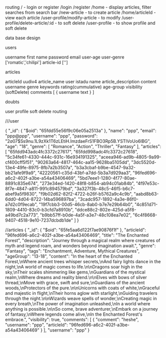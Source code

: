 routing
/ - login or register
/login
/register
/home - display articles, filter searches from search bar
/new-article - to create article
/home/articleId  - view each article
/user-profile/modify-article - to modify
/user-profile/delete-article/:id - to soft delete
/user-profile - to show profile and soft delete



data base design

users

username
first name
password
email
user-age
user-genre ['romatic','chilipi']
article-id ['']


 
articles

articleId   uudiv4
article_name  user istadu name
article_description
content  
username
genre
keywords
rating(cummulative)
age-group
visibility (softDelete)
comments [
    {
        username
        text
    }
]




doubts

user profile
soft delete routing


///user


{
  "_id": {
    "$oid": "65fdd55e56f9c06e05a2513a"
  },
  "name": "ppp",
  "email": "ppp@ppp",
  "username": "ppp",
  "password": "$2a$07$Ss9nu.1L9zXk1T6zLEtiH.ImzdaeFrS1FBO3Rp5B.YSTlVoUo6lBG",
  "age": "18",
  "genre": [
    "Romance",
    "Action",
    "Thriller",
    "Fantasy"
  ],
  "articles": [
    "65fdd943adc4fc3372c27617",
    "65fdd998adc4fc3372c27618",
    "5c34fe61-4330-444c-931c-16e934191325",
    "aceea946-ad9b-4805-9a99-cf400cff5f51",
    "90263a64-4817-464c-aa15-9628ba5105dd",
    "3dc5520d-13e4-49fe-8975-8fb7a2b3507a",
    "b3a3cbaf-b9be-4547-9a32-bb21afe9f9a9",
    "42220561-c35d-43bf-a7dd-5b3a7d929aa3",
    "96fed696-a6c2-402f-a3be-a54a43406469",
    "5bd7eee1-1280-4f77-80ae-8891c835e674",
    "273e34ed-1420-48f8-b854-ab94c01ab84b",
    "4f97e53c-8f7e-4847-a811-991c894579bd",
    "3a327f3b-48c5-46f5-b6c7-abef9a5f9830",
    "f9b02d62-82f2-4722-b26f-b5762a9c4c9b",
    "aabd8b63-6dd0-4d04-8722-14ba596897ba",
    "3cadc957-1892-4a3e-86f0-a7d2c0f9ecab",
    "19f7cbb3-00d5-46cb-8ab0-b7e7e29b64b0",
    "4c851d71-1809-4410-83c0-b3cfd7a8910b",
    "ddce88c2-802e-425d-a5f8-a49bd7c2a773",
    "b9bb57ff-b0de-4a5f-a3e7-48c108ea7e02",
    "6c4f8668-9407-4518-9e10-7237dcbdb1de"
  ]
}


//articles
{
  "_id": {
    "$oid": "65fe5aa6d122f7ae90876f1f"
  },
  "articleId": "96fed696-a6c2-402f-a3be-a54a43406469",
  "title": "The Enchanted Forest",
  "description": "Journey through a magical realm where creatures of myth and legend roam, and wonders beyond imagination await.",
  "genre": "Fantasy",
  "tags": "Enchantment, Adventure, Mythical Creatures",
  "ageGroup": "13-18",
  "content": "In the heart of the Enchanted Forest,\nWhere ancient trees whisper secrets,\nAnd fairy lights dance in the night,\nA world of magic comes to life.\n\nDragons soar high in the sky,\nTheir scales shimmering like gems,\nGuardians of the mystical realm,\nWhere dreams and reality blend.\n\nElves with bows of silver thread,\nMove with grace, swift and sure,\nGuardians of the ancient woods,\nProtectors of the pure.\n\nUnicorns with coats of white,\nGraceful and majestic in flight,\nTheir horns aglow with starlight,\nGuiding travelers through the night.\n\nWizards weave spells of wonder,\nCreating magic in every breath,\nThe power of imagination unleashed,\nIn a world where anything is possible.\n\nSo come, brave adventurer,\nEmbark on a journey of fantasy,\nWhere legends come alive,\nIn the Enchanted Forest's embrace.",
  "visibility": true,
  "comments": [
    {
      "comment": "heshe",
      "username": "ppp",
      "articleId": "96fed696-a6c2-402f-a3be-a54a43406469"
    }
  ],
  "username": "ppp"
}